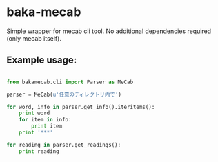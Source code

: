 baka-mecab
==========

Simple wrapper for mecab cli tool. No additional dependencies required (only
mecab itself).

## Example usage:

```Python

from bakamecab.cli import Parser as MeCab

parser = MeCab(u'任意のディレクトリ内で')

for word, info in parser.get_info().iteritems():
    print word
    for item in info:
        print item
    print '***'

for reading in parser.get_readings():
    print reading
```
